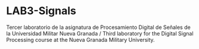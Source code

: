 # LAB3-Signals
Tercer laboratorio de la asignatura de Procesamiento Digital de Señales de la Universidad Militar Nueva Granada / Third laboratory for the Digital Signal Processing course at the Nueva Granada Military University.
